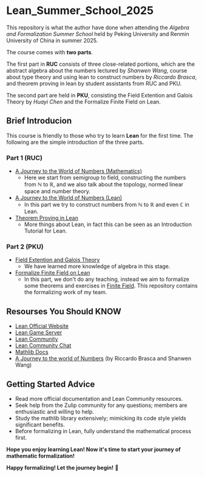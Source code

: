 # Lean_Summer_School_2025


This repository is what the author have done when attending the *Algebra and Formalization Summer School* held by Peking University and Renmin University of China in summer 2025. 

The course comes with **two parts**. 

The first part in **RUC** consists of three close-related portions, which are the abstract algebra about the numbers lectured by *Shanwen Wang*, course about type theory and using lean to construct numbers by *Riccardo Brasca*, and theorem proving in lean by student assistants from RUC and PKU. 

The second part are held in **PKU**, consisting the Field Extention and Galois Theory by *Huayi Chen* and the Formalize Finite Field on Lean. 


## Brief Introducion 
This course is friendly to those who try to learn **Lean** for the first time. The following are the simple introduction of the three parts.


### Part 1 (RUC)
- [A Journey to the World of Numbers (Mathematics)](./Math_Notes/Numbers)
  - Here we start from semigroup to field, constructing the numbers from $\mathbb{N}$ to $\mathbb{R}$, and we also talk about the topology, normed linear space and number theory.
- [A Journey to the World of Numbers (Lean)](./Lean_Code/Numbers)
  - In this part we try to construct numbers from $\mathbb{N}$ to $\mathbb{R}$ and even $\mathbb{C}$ in Lean.
- [Theorem Proving in Lean](./Lean_Code/Theorem_Proving_in_Lean/)
  - More things about Lean, in fact this can be seen as an Introduction Tutorial for Lean.


### Part 2 (PKU)
- [Field Extention and Galois Theory](./Math_Notes/Galois_Theory/)
  - We have learned more knowledge of algebra in this stage.
- [Formalize Finite Field on Lean](./Lean_Code/Final_Presentation/)
  - In this part, we don't do any teaching, instead we aim to formalize some theorems and exercises in [Finite Field](https://www.cambridge.org/core/books/finite-fields/75BDAA74ABAE713196E718392B9E5E72). This repository contains the formalizing work of my team.


## Resourses You Should KNOW
- [Lean Official Website](https://lean-lang.org/)
- [Lean Game Server](https://adam.math.hhu.de/)
- [Lean Community](https://leanprover-community.github.io/)
- [Lean Community Chat](https://leanprover.zulipchat.com/)
- [Mathlib Docs](https://leanprover-community.github.io/mathlib4_docs/index.html)
- [A Journey to the world of Numbers](https://riccardobrasca.github.io/Numbers/)  (by Riccardo Brasca and Shanwen Wang)


## Getting Started Advice
- Read more official documentation and Lean Community resources.
- Seek help from the Zulip community for any questions; members are enthusiastic and willing to help.
- Study the mathlib library extensively; mimicking its code style yields significant benefits.
- Before formalizing in Lean, fully understand the mathematical process first.


**Hope you enjoy learning Lean! Now it's time to start your journey of mathematic formalization!**

**Happy formalizing! Let the journey begin!** 🚀



